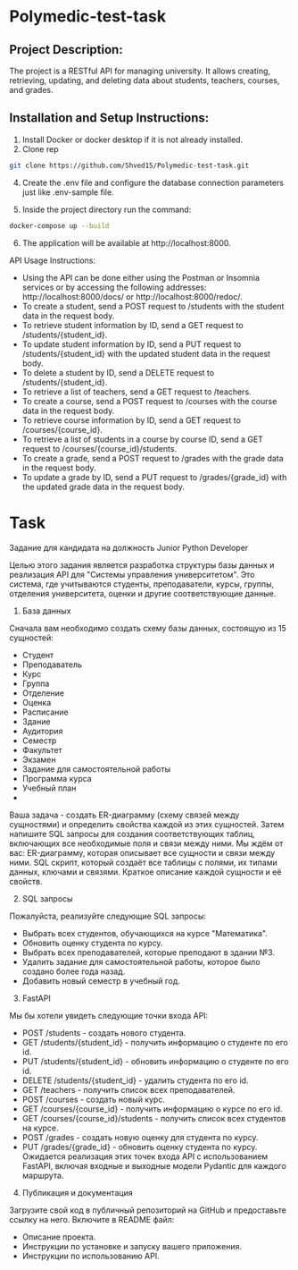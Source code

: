# Polymedic-test-task

## Project Description:
The project is a RESTful API for managing university. It allows creating, retrieving, updating, and deleting data about students, teachers, courses, and grades.

## Installation and Setup Instructions:

1. Install Docker or docker desktop if it is not already installed.
2. Clone rep
```bash
git clone https://github.com/Shved15/Polymedic-test-task.git
```
4. Create the .env  file and configure the database connection parameters just like .env-sample file.

5. Inside the project directory run the command:
```bash
docker-compose up --build
```

6. The application will be available at http://localhost:8000.


API Usage Instructions:

- Using the API can be done either using the Postman or Insomnia services or by accessing the following addresses: http://localhost:8000/docs/ or http://localhost:8000/redoc/.
- To create a student, send a POST request to /students with the student data in the request body.
- To retrieve student information by ID, send a GET request to /students/{student_id}.
- To update student information by ID, send a PUT request to /students/{student_id} with the updated student data in the request body.
- To delete a student by ID, send a DELETE request to /students/{student_id}.
- To retrieve a list of teachers, send a GET request to /teachers.
- To create a course, send a POST request to /courses with the course data in the request body.
- To retrieve course information by ID, send a GET request to /courses/{course_id}.
- To retrieve a list of students in a course by course ID, send a GET request to /courses/{course_id}/students.
- To create a grade, send a POST request to /grades with the grade data in the request body.
- To update a grade by ID, send a PUT request to /grades/{grade_id} with the updated grade data in the request body.



# Task
Задание для кандидата на должность Junior Python Developer

Целью этого задания является разработка структуры базы данных и реализация API для "Системы управления университетом". Это система, где учитываются студенты, преподаватели, курсы, группы, отделения университета, оценки и другие соответствующие данные.

1. База данных

Сначала вам необходимо создать схему базы данных, состоящую из 15 сущностей:
- Студент
- Преподаватель
- Курс
- Группа
- Отделение
- Оценка
- Расписание
- Здание
- Аудитория
- Семестр
- Факультет
- Экзамен
- Задание для самостоятельной работы
- Программа курса
- Учебный план
- 
Ваша задача - создать ER-диаграмму (схему связей между сущностями) и определить свойства каждой из этих сущностей. Затем напишите SQL запросы для создания соответствующих таблиц, включающих все необходимые поля и связи между ними.
Мы ждём от вас:
ER-диаграмму, которая описывает все сущности и связи между ними.
SQL скрипт, который создаёт все таблицы с полями, их типами данных, ключами и связями.
Краткое описание каждой сущности и её свойств.

2. SQL запросы

Пожалуйста, реализуйте следующие SQL запросы:
- Выбрать всех студентов, обучающихся на курсе "Математика".
- Обновить оценку студента по курсу.
- Выбрать всех преподавателей, которые преподают в здании №3.
- Удалить задание для самостоятельной работы, которое было создано более года назад.
- Добавить новый семестр в учебный год.

3. FastAPI

Мы бы хотели увидеть следующие точки входа API:
- POST /students - создать нового студента.
- GET /students/{student_id} - получить информацию о студенте по его id.
- PUT /students/{student_id} - обновить информацию о студенте по его id.
- DELETE /students/{student_id} - удалить студента по его id.
- GET /teachers - получить список всех преподавателей.
- POST /courses - создать новый курс.
- GET /courses/{course_id} - получить информацию о курсе по его id.
- GET /courses/{course_id}/students - получить список всех студентов на курсе.
- POST /grades - создать новую оценку для студента по курсу.
- PUT /grades/{grade_id} - обновить оценку студента по курсу.
Ожидается реализация этих точек входа API с использованием FastAPI, включая входные и выходные модели Pydantic для каждого маршрута.

4. Публикация и документация

Загрузите свой код в публичный репозиторий на GitHub и предоставьте ссылку на него. Включите в README файл:
- Описание проекта.
- Инструкции по установке и запуску вашего приложения.
- Инструкции по использованию API.
